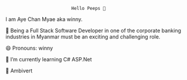 							 Hello Peeps 👋 
I am Aye Chan Myae aka winny. 

🔭 Being a Full Stack Software Developer in one of the corporate banking industries in Myanmar must be an exciting and challenging role. 

😄 Pronouns: winny

🌱 I’m currently learning C# ASP.Net

💭 Ambivert

